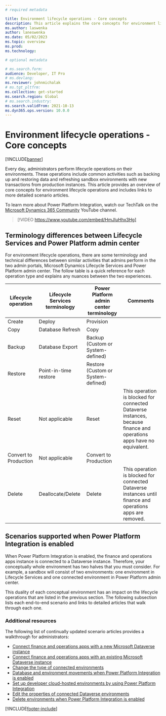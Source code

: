 ```yaml
---
# required metadata

title: Environment lifecycle operations - Core concepts
description: This article explains the core concepts for environment lifecycle operations when finance and operations apps are connected to Microsoft Dataverse by using Power Platform Integration.
ms.author: laswenka
author: laneswenka
ms.date: 05/02/2023
ms.topic: overview
ms.prod:
ms.technology: 

# optional metadata

# ms.search.form:
audience: Developer, IT Pro
# ms.devlang: 
ms.reviewer: johnmichalak
# ms.tgt_pltfrm: 
ms.collection: get-started
ms.search.region: Global
# ms.search.industry:
ms.search.validFrom: 2021-10-13
ms.dyn365.ops.version: 10.0.0
---
```

# Environment lifecycle operations - Core concepts

[!INCLUDE[banner](../includes/banner.md)]

Every day, administrators perform lifecycle operations on their environments. These operations include common activities such as backing up and restoring data and refreshing sandbox environments with new transactions from production instances. This article provides an overview of core concepts for environment lifecycle operations and includes links to more detailed scenario articles.

To learn more about Power Platform Integration, watch our TechTalk on the [Microsoft Dynamics 365 Community](https://www.youtube.com/@MSD365Community) YouTube channel.

> [!VIDEO https://www.youtube.com/embed/HmJIuHhx3Hg]

## Terminology differences between Lifecycle Services and Power Platform admin center

For environment lifecycle operations, there are some terminology and technical differences between similar activities that admins perform in the two admin portals, Microsoft Dynamics Lifecycle Services and Power Platform admin center. The follow table is a quick reference for each operation type and explains any nuances between the two experiences.

| Lifecycle operation | Lifecycle Services terminology | Power Platform admin center terminology | Comments |
| ------------------- | ------------------------------ | --------------------------------------- | -------- |
| Create | Deploy | Provision | |
| Copy | Database Refresh | Copy | |
| Backup | Database Export | Backup (Custom or System-defined) | |
| Restore | Point-in-time restore | Restore (Custom or System-defined) | |
| Reset | Not applicable | Reset | This operation is blocked for connected Dataverse instances, because finance and operations apps have no equivalent. |
| Convert to Production | Not applicable | Convert to Production | |
| Delete | Deallocate/Delete | Delete | This operation is blocked for connected Dataverse instances until finance and operations apps are removed. |

## Scenarios supported when Power Platform Integration is enabled

When Power Platform Integration is enabled, the finance and operations apps instance is connected to a Dataverse instance. Therefore, your conceptually whole environment has two halves that you must consider. For example, a sandbox will consist of two environments: one environment in Lifecycle Services and one connected environment in Power Platform admin center.

This duality of each conceptual environment has an impact on the lifecycle operations that are listed in the previous section. The following subsection lists each end-to-end scenario and links to detailed articles that walk through each one.

### Additional resources

The following list of continually updated scenario articles provides a walkthrough for administrators:

- [Connect finance and operations apps with a new Microsoft Dataverse instance](./environment-lifecycle-connect-finops-new-dv.md)
- [Connect finance and operations apps with an existing Microsoft Dataverse instance](./environment-lifecycle-connect-finops-existing-dv.md)
- [Change the type of connected environments](./environment-lifecycle-change-env-type-dv.md)
- [Database and environment movements when Power Platform Integration is enabled](./environment-lifecycle-database-movements.md)
- [Set up developer cloud-hosted environments by using Power Platform Integration](./environment-lifecycle-development-environments.md)
- [Edit the properties of connected Dataverse environments](./environment-lifecycle-edit-properties-dv.md)
- [Delete environments when Power Platform Integration is enabled](./environment-lifecycle-delete-env.md)

[!INCLUDE[footer-include](../../../includes/footer-banner.md)]
